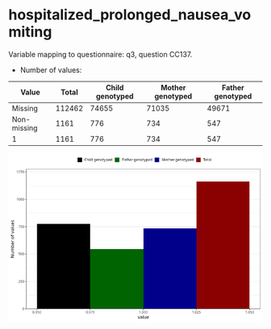 # hospitalized_prolonged_nausea_vomiting
Variable mapping to questionnaire: q3, question CC137.
- Number of values:

| Value | Total | Child genotyped | Mother genotyped | Father genotyped |
| ----- | ----- | --------------- | ---------------- | ---------------- |
| Missing | 112462 | 74655 | 71035 | 49671 |
| Non-missing | 1161 | 776 | 734 | 547 |
| 1 | 1161 | 776 | 734 | 547 |



![](hospitalized_prolonged_nausea_vomiting_n.png)



